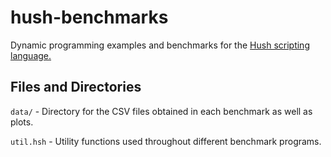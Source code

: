 # hush-benchmarks
Dynamic programming examples and benchmarks for the [Hush scripting language.](https://hush-shell.github.io/)

## Files and Directories

```data/``` - Directory for the CSV files obtained in each benchmark as well as plots.

```util.hsh``` - Utility functions used throughout different benchmark programs.
